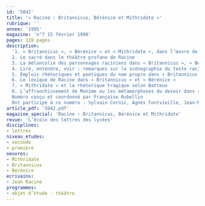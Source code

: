 ```yaml
---
id: '5042'
title: '« Racine : Britannicus, Bérénice et Mithridate »'
rubrique: ''
annee: '1995'
magazine: 'n°7 15 février 1996'
pages: 128 pages
description: 
  '1. « Britannicus », « Bérénice » et « Mithridate », dans l’œuvre de Racine
  2. Le sacré dans le théâtre profane de Racine
  3. La mélancolie des personnages raciniens dans « Britannicus », « Bérénice », « Mithridate »
  4. Lire, entendre, voir : remarques sur la scénographie du texte racinien
  5. Emplois rhétoriques et poétiques du nom propre dans « Britannicus »
  6. Le lexique de Racine dans « Britannicus » et « Bérénice »
  7. « Mithridate » et la rhétorique tragique selon Batteux
  8. L’affranchissement de Monime ou les métamorphoses du devoir dans « Mithridate »
  Numéro conçu et coordonné par Françoise Rubellin
  Ont participé à ce numéro : Sylvain Cornic, Agnès Fontvieille, Jean-Michel Gouvard, Jean-Pierre Landry, Jacques Morel, Claudine Nédélec, Jean-Noël Pascal et Jean Rohou'
article_pdf: '5042.pdf'
magazine_special: 'Racine : Britannicus, Bérénice et Mithridate'
revue: 'L’école des lettres des lycées'
disciplines:
- lettres
niveau_etudes:
- seconde
- première
oeuvres:
- Mithridate
- Britannicus
- Bérénice
ecrivains:
- Jean Racine
programmes:
- objet d’étude - théâtre
---
```

